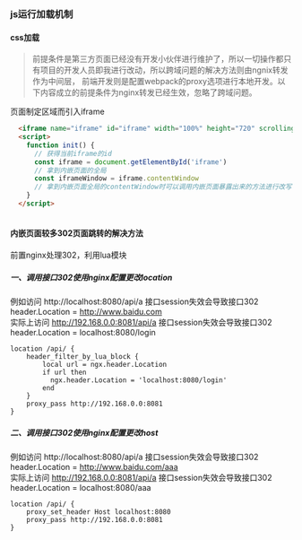### js运行加载机制

#### css加载
> 前提条件是第三方页面已经没有开发小伙伴进行维护了，所以一切操作都只有项目的开发人员即我进行改动，所以跨域问题的解决方法则由ngnix转发作为中间层，
  前端开发则是配置webpack的proxy选项进行本地开发。以下内容成立的前提条件为nginx转发已经生效，忽略了跨域问题。

页面制定区域而引入iframe
```html
  <iframe name="iframe" id="iframe" width="100%" height="720" scrolling="scrolling" @load="init"></iframe>
  <script>
    function init() {
      // 获得当前iframe的id
      const iframe = document.getElementById('iframe')
      // 拿到内嵌页面的全局
      const iframeWindow = iframe.contentWindow
      // 拿到内嵌页面全局的contentWindow时可以调用内嵌页面暴露出来的方法进行改写
    }
  </script>
  
```
#### 内嵌页面较多302页面跳转的解决方法
前置nginx处理302，利用lua模块
##### 一、调用接口302使用nginx配置更改location
例如访问 http://localhost:8080/api/a 接口session失效会导致接口302 header.Location = http://www.baidu.com<br>
实际上访问 http://192.168.0.0:8081/api/a 接口session失效会导致接口302 header.Location = localhost:8080/login
```
location /api/ {
    header_filter_by_lua_block {
        local url = ngx.header.Location
        if url then
          ngx.header.Location = 'localhost:8080/login'
        end
    }
    proxy_pass http://192.168.0.0:8081
}
```
##### 二、调用接口302使用nginx配置更改host
例如访问 http://localhost:8080/api/a 接口session失效会导致接口302 header.Location = http://www.baidu.com/aaa<br>
实际上访问 http://192.168.0.0:8081/api/a 接口session失效会导致接口302 header.Location = localhost:8080/aaa
```
location /api/ {
    proxy_set_header Host localhost:8080
    proxy_pass http://192.168.0.0:8081
}
```